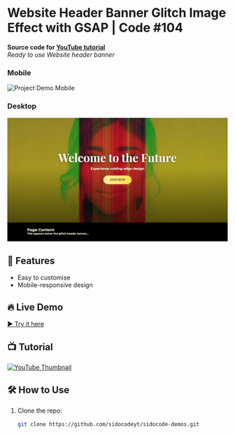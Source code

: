 # Website Header Banner Glitch Image Effect with GSAP | Code #104 
**Source code for [YouTube tutorial](YOUR_VIDEO_URL)**  
*Ready to use Website header banner*

### Mobile 
![Project Demo Mobile](demo.gif) 
### Desktop
![Project Demo Desktop](screenshot.gif) 

## 🚀 Features  
- Easy to customise
- Mobile-responsive design 

## 🔥 Live Demo  
[▶️ Try it here](https://sidocodeyt.github.io/sidocode-demos/code-104-glitch-effect-website-banner/)  

## 📺 Tutorial  
[![YouTube Thumbnail](https://img.youtube.com/vi/YOUR_VIDEO_ID/0.jpg)](https://www.youtube.com/watch?v=YOUR_VIDEO_ID)

## 🛠️ How to Use  
1. Clone the repo:  
   ```bash  
   git clone https://github.com/sidocodeyt/sidocode-demos.git  